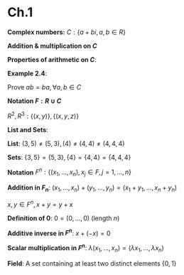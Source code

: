 # Ch.1

**Complex numbers:**  $C: \{a + bi, a,b\in R\}$ 

**Addition & multiplication on $C$**

 **Properties of arithmetic on $C$**:



**Example 2.4**: 

Prove $ab = ba, \forall a,b \in C$



**Notation $F: R \cup C$**



$R^2, R^3: \{(x,y)\}, \{(x,y,z)\}$



**List and Sets**:

 **List**: $(3,5) \neq (5,3), (4) \neq (4,4) \neq (4,4,4)$ 

**Sets**: $\{3,5\} = \{5,3\}, \{4\} = \{4,4\} = \{4,4,4\}$



**Notation** $F^n : \{(x_1,...,x_n), x_j \in F, j = 1,...,n\}$

 

**Addition in $F_n$**: $(x_1, ...,x_n) + (y_1,...,y_n) = (x_1+y_1,...,x_n + y_n)$

$x,y\in F^n, x+y = y+x$



**Definition of 0**: $0 = (0, ..., 0)$ (length $n$)

**Additive inverse in $F^n$**: $x + (-x) = 0$

**Scalar multiplication in $F^n$**: $\lambda (x_1, ...,x_n) = (\lambda x_1,...,\lambda x_n)$



**Field**: A set containing at least two distinct elements $\{0, 1\}$ 

